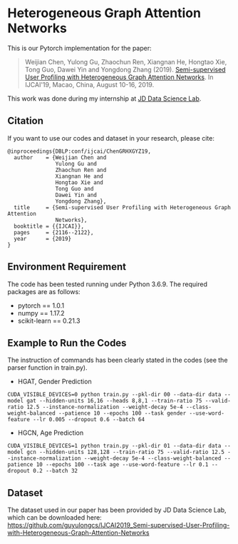 # Heterogeneous Graph Attention Networks
This is our Pytorch implementation for the paper:

>Weijian Chen, Yulong Gu, Zhaochun Ren, Xiangnan He, Hongtao Xie, Tong Guo, Dawei Yin and Yongdong Zhang (2019). [Semi-supervised User Profiling with Heterogeneous Graph Attention Networks](https://www.ijcai.org/proceedings/2019/0293.pdf). In IJCAI'19, Macao, China, August 10-16, 2019.

This work was done during my internship at [JD Data Science Lab](http://datascience.jd.com/).

## Citation 
If you want to use our codes and dataset in your research, please cite:
```
@inproceedings{DBLP:conf/ijcai/ChenGRHXGYZ19,
  author    = {Weijian Chen and
               Yulong Gu and
               Zhaochun Ren and
               Xiangnan He and
               Hongtao Xie and
               Tong Guo and
               Dawei Yin and
               Yongdong Zhang},
  title     = {Semi-supervised User Profiling with Heterogeneous Graph Attention
               Networks},
  booktitle = {{IJCAI}},
  pages     = {2116--2122},
  year      = {2019}
}
```
## Environment Requirement
The code has been tested running under Python 3.6.9. The required packages are as follows:
* pytorch == 1.0.1
* numpy == 1.17.2
* scikit-learn == 0.21.3

## Example to Run the Codes
The instruction of commands has been clearly stated in the codes (see the parser function in train.py).
* HGAT, Gender Prediction
```
CUDA_VISIBLE_DEVICES=0 python train.py --pkl-dir 00 --data-dir data --model gat --hidden-units 16,16 --heads 8,8,1 --train-ratio 75 --valid-ratio 12.5 --instance-normalization --weight-decay 5e-4 --class-weight-balanced --patience 10 --epochs 100 --task gender --use-word-feature --lr 0.005 --dropout 0.6 --batch 64
```

* HGCN, Age Prediction
```
CUDA_VISIBLE_DEVICES=1 python train.py --pkl-dir 01 --data-dir data --model gcn --hidden-units 128,128 --train-ratio 75 --valid-ratio 12.5 --instance-normalization --weight-decay 5e-4 --class-weight-balanced --patience 10 --epochs 100 --task age --use-word-feature --lr 0.1 --dropout 0.2 --batch 32
```

## Dataset
The dataset used in our paper has been provided by JD Data Science Lab, which can be downloaded here: https://github.com/guyulongcs/IJCAI2019_Semi-supervised-User-Profiling-with-Heterogeneous-Graph-Attention-Networks

